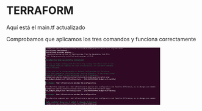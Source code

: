 # TERRAFORM

Aquí está el main.tf actualizado

Comprobamos que aplicamos los tres comandos y funciona correctamente
<p align="center">
  <img width='60%' src="https://github.com/alvarodelburgoperez/TERRAFORM/blob/main/assets/init.png" />
</p>
